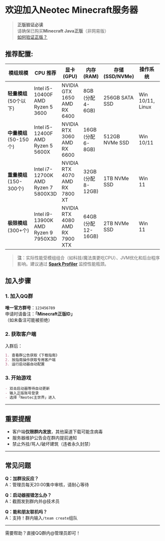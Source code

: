 # 欢迎加入Neotec Minecraft服务器

> **正版验证必读**  
> 请确保已购买**Minecraft Java正版**（非网易版）  
> [如何验证正版？](https://help.minecraft.net/hc/zh-cn)

## 推荐配置:

| 模组规模 | CPU 推荐 | 显卡 (GPU) | 内存 (RAM) | 存储 (SSD/NVMe) | 操作系统 | 备注 |
|----------|----------|------------|------------|----------------|----------|------|
| **轻量模组**<br>(50个以下) | Intel i5-10400F<br>AMD Ryzen 5 3600 | NVIDIA GTX 1650<br>AMD RX 6400 | 8GB (分配4-6GB) | 256GB SATA SSD | Win 10/11, Linux | 适用小型整合包（如FTB Academy） |
| **中量模组**<br>(50-150个) | Intel i5-12400F<br>AMD Ryzen 5 5600X | NVIDIA RTX 3060<br>AMD RX 6600 | 16GB (分配6-8GB) | 512GB NVMe SSD | Win 10/11 | 需JVM参数优化（如Aikar's Flags） |
| **重量模组**<br>(150-300个) | Intel i7-12700K<br>AMD Ryzen 7 5800X3D | NVIDIA RTX 4070<br>AMD RX 7800 XT | 32GB (分配8-12GB) | 1TB NVMe SSD | Win 11 | 大型整合包（如GTNH、ATM9）必备 |
| **极限模组**<br>(300+个) | Intel i9-13900K<br>AMD Ryzen 9 7950X3D | NVIDIA RTX 4080<br>AMD RX 7900 XTX | 64GB (分配12-16GB) | 2TB NVMe SSD | Win 11 | 需搭配Rubidium+Canary优化套件 |

> **注**：实际性能受模组组合（如科技/魔法类更吃CPU）、JVM优化和后台程序影响。建议通过 **[Spark Profiler](https://spark.lucko.me/)** 监控性能瓶颈。

## 加入步骤

### 1. 加入QQ群
**唯一官方群号**：`123456789`  
申请时请备注：**「Minecraft正版ID」**  
（如未备注可能被拒绝）

### 2. 获取客户端
入群后：
```markdown
1. 查看群公告获取《下载指南》
2. 按指南操作获取专用客户端
3. 运行启动器自动配置
```

### 3. 开始游戏
```markdown
- 双击启动器等待自动更新
- 输入正版账号登录
- 选择「Neotec主世界」进入
```

---

## 重要提醒
- 客户端**仅限群内发放**，其他渠道下载可能含病毒
- 服务器维护公告会在群内提前通知
- 禁止外挂/骂人/破坏建筑（违者永久封禁）

---

## 常见问题
**Q：加群没反应？**  
A：管理员每天20:00集中审核，请耐心等待

**Q：启动器报错怎么办？**  
A：截图发到群内并@技术员

**Q：能和朋友联机吗？**  
A：支持！群内输入`/team create`组队

---

需要帮助？直接QQ群内@管理员即可！